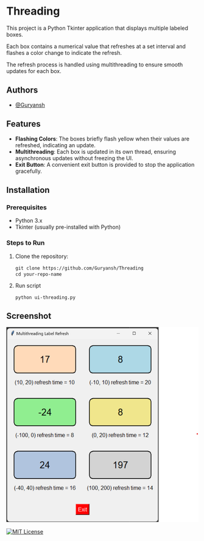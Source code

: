# Threading

This project is a Python Tkinter application that displays multiple labeled boxes.

Each box contains a numerical value that refreshes at a set interval and flashes a color change to indicate the refresh.

The refresh process is handled using multithreading to ensure smooth updates for each box.

## Authors

- [@Guryansh](https://www.github.com/Guryansh)

## Features

- **Flashing Colors**: The boxes briefly flash yellow when their values are refreshed, indicating an update.
- **Multithreading**: Each box is updated in its own thread, ensuring asynchronous updates without freezing the UI.
- **Exit Button**: A convenient exit button is provided to stop the application gracefully.

## Installation

### Prerequisites

- Python 3.x
- Tkinter (usually pre-installed with Python)

### Steps to Run

1. Clone the repository:

   ```ssh
   git clone https://github.com/Guryansh/Threading
   cd your-repo-name
   ```
2. Run script
   ```ssh
   python ui-threading.py
   ```

## Screenshot
![img_1.png](img_1.png)

[![MIT License](https://img.shields.io/badge/License-MIT-green.svg)](https://choosealicense.com/licenses/mit/)
